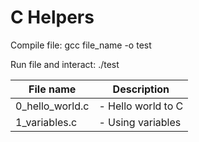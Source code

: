# C Helpers

Compile file:
gcc file_name -o test

Run file and interact:
./test

| File name        		| Description 												   |
| --------------------- |------------------------------------------------------------- |
| 0_hello_world.c 		| - Hello world to C |
| 1_variables.c 		| - Using variables |